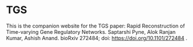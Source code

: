 # TGS
This is the companion website for the TGS paper:
Rapid Reconstruction of Time-varying Gene Regulatory Networks. Saptarshi Pyne, Alok Ranjan Kumar, Ashish Anand. bioRxiv 272484; doi: https://doi.org/10.1101/272484 .
